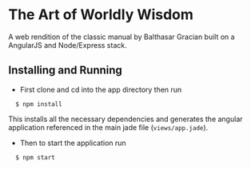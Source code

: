The Art of Worldly Wisdom
============================
A web rendition of the classic manual by Balthasar Gracian built on a AngularJS and Node/Express stack.


Installing and Running
-----------------------
    
- First clone and cd into the app directory then run
    
```
  $ npm install
```

  This installs all the necessary dependencies and generates the angular application referenced in the main jade file (`views/app.jade`).

- Then to start the application run

```
  $ npm start
```    